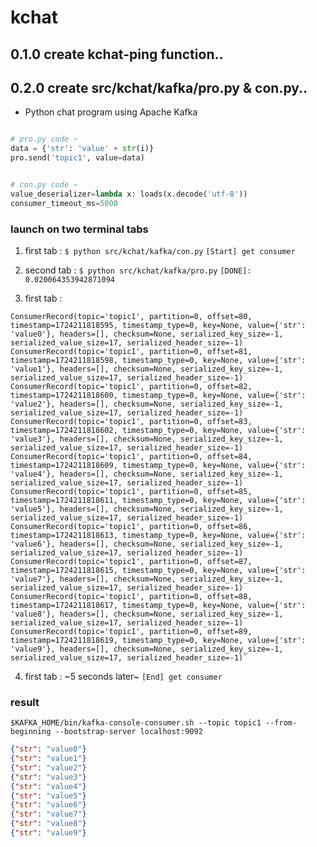 # kchat

## 0.1.0 create kchat-ping function..

## 0.2.0 create src/kchat/kafka/pro.py & con.py..

- Python chat program using Apache Kafka

```python

# pro.py code ~
data = {'str': 'value' + str(i)}
pro.send('topic1', value=data) 
```

```python

# con.py code ~
value_deserializer=lambda x: loads(x.decode('utf-8'))
consumer_timeout_ms=5000
```

### launch on two terminal tabs

 1. first tab : `$ python src/kchat/kafka/con.py`
    `[Start] get consumer`

 2. second tab : `$ python src/kchat/kafka/pro.py`
    `[DONE]:  0.020064353942871094`

 3. first tab :
```
ConsumerRecord(topic='topic1', partition=0, offset=80, timestamp=1724211818595, timestamp_type=0, key=None, value={'str': 'value0'}, headers=[], checksum=None, serialized_key_size=-1, serialized_value_size=17, serialized_header_size=-1)
ConsumerRecord(topic='topic1', partition=0, offset=81, timestamp=1724211818598, timestamp_type=0, key=None, value={'str': 'value1'}, headers=[], checksum=None, serialized_key_size=-1, serialized_value_size=17, serialized_header_size=-1)
ConsumerRecord(topic='topic1', partition=0, offset=82, timestamp=1724211818600, timestamp_type=0, key=None, value={'str': 'value2'}, headers=[], checksum=None, serialized_key_size=-1, serialized_value_size=17, serialized_header_size=-1)
ConsumerRecord(topic='topic1', partition=0, offset=83, timestamp=1724211818602, timestamp_type=0, key=None, value={'str': 'value3'}, headers=[], checksum=None, serialized_key_size=-1, serialized_value_size=17, serialized_header_size=-1)
ConsumerRecord(topic='topic1', partition=0, offset=84, timestamp=1724211818609, timestamp_type=0, key=None, value={'str': 'value4'}, headers=[], checksum=None, serialized_key_size=-1, serialized_value_size=17, serialized_header_size=-1)
ConsumerRecord(topic='topic1', partition=0, offset=85, timestamp=1724211818611, timestamp_type=0, key=None, value={'str': 'value5'}, headers=[], checksum=None, serialized_key_size=-1, serialized_value_size=17, serialized_header_size=-1)
ConsumerRecord(topic='topic1', partition=0, offset=86, timestamp=1724211818613, timestamp_type=0, key=None, value={'str': 'value6'}, headers=[], checksum=None, serialized_key_size=-1, serialized_value_size=17, serialized_header_size=-1)
ConsumerRecord(topic='topic1', partition=0, offset=87, timestamp=1724211818615, timestamp_type=0, key=None, value={'str': 'value7'}, headers=[], checksum=None, serialized_key_size=-1, serialized_value_size=17, serialized_header_size=-1)
ConsumerRecord(topic='topic1', partition=0, offset=88, timestamp=1724211818617, timestamp_type=0, key=None, value={'str': 'value8'}, headers=[], checksum=None, serialized_key_size=-1, serialized_value_size=17, serialized_header_size=-1)
ConsumerRecord(topic='topic1', partition=0, offset=89, timestamp=1724211818619, timestamp_type=0, key=None, value={'str': 'value9'}, headers=[], checksum=None, serialized_key_size=-1, serialized_value_size=17, serialized_header_size=-1)`
```
 4. first tab :
    ~5 seconds later~
    `[End] get consumer`

### result

`$KAFKA_HOME/bin/kafka-console-consumer.sh --topic topic1 --from-beginning --bootstrap-server localhost:9092`

```json
{"str": "value0"}
{"str": "value1"}
{"str": "value2"}
{"str": "value3"}
{"str": "value4"}
{"str": "value5"}
{"str": "value6"}
{"str": "value7"}
{"str": "value8"}
{"str": "value9"}
```

